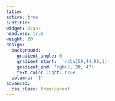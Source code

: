 ```yaml
---
title: 
active: true
subtitle: 
widget: blank
headless: true
weight: 20
design: 
  background:
    gradient_angle: 0
    gradient_start:  'rgba(59,44,80,1)'
    gradient_end: 'rgb(5, 28, 47)'
    text_color_light: true
  columns: '1'
advanced:
  css_class: transparent
---
```

<div class="background"></div>
<div class="wave wave-back"></div>
<div class="wave wave-middle"></div>
<div class="wave wave-front"></div><a href="#how-bolo-works" class="fab">